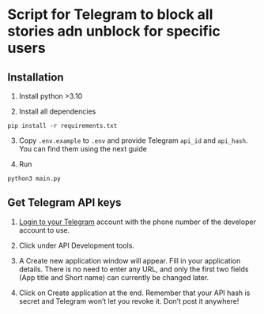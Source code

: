 # Script for Telegram to block all stories adn unblock for specific users

## Installation

1. Install python >3.10

2. Install all dependencies
```
pip install -r requirements.txt
```

3. Copy `.env.example` to `.env` and provide Telegram `api_id` and `api_hash`. You can find them using the next guide

4. Run 
```
python3 main.py
```

## Get Telegram API keys

1. [Login to your Telegram](https://my.telegram.org/auth) account with the phone number of the developer account to use.

2. Click under API Development tools.

3. A Create new application window will appear. Fill in your application details. There is no need to enter any URL, and only the first two fields (App title and Short name) can currently be changed later.

4. Click on Create application at the end. Remember that your API hash is secret and Telegram won’t let you revoke it. Don’t post it anywhere!